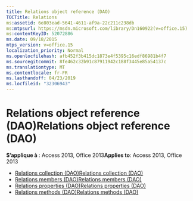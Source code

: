 ```yaml
---
title: Relations object reference (DAO)
TOCTitle: Relations
ms:assetid: 6e803ead-5641-4611-af9a-22c211c238db
ms:mtpsurl: https://msdn.microsoft.com/library/Dn160922(v=office.15)
ms:contentKeyID: 52072886
ms.date: 09/18/2015
mtps_version: v=office.15
localization_priority: Normal
ms.openlocfilehash: afb452f3b415dc1873e4f5395c16edf86981b4f7
ms.sourcegitcommit: 8fe462c32b91c87911942c188f3445e85a54137c
ms.translationtype: MT
ms.contentlocale: fr-FR
ms.lasthandoff: 04/23/2019
ms.locfileid: "32306943"
---
```

# <a name="relations-object-reference-dao"></a><span data-ttu-id="1915b-102">Relations object reference (DAO)</span><span class="sxs-lookup"><span data-stu-id="1915b-102">Relations object reference (DAO)</span></span>

<span data-ttu-id="1915b-103">**S’applique à** : Access 2013, Office 2013</span><span class="sxs-lookup"><span data-stu-id="1915b-103">**Applies to**: Access 2013, Office 2013</span></span>

- [<span data-ttu-id="1915b-104">Relations collection (DAO)</span><span class="sxs-lookup"><span data-stu-id="1915b-104">Relations collection (DAO)</span></span>](relations-collection-dao.md)
- [<span data-ttu-id="1915b-105">Relations members (DAO)</span><span class="sxs-lookup"><span data-stu-id="1915b-105">Relations members (DAO)</span></span>](relations-members-dao.md)
- [<span data-ttu-id="1915b-106">Relations properties (DAO)</span><span class="sxs-lookup"><span data-stu-id="1915b-106">Relations properties (DAO)</span></span>](relations-properties-dao.md)
- [<span data-ttu-id="1915b-107">Relations methods (DAO)</span><span class="sxs-lookup"><span data-stu-id="1915b-107">Relations methods (DAO)</span></span>](relations-methods-dao.md)

